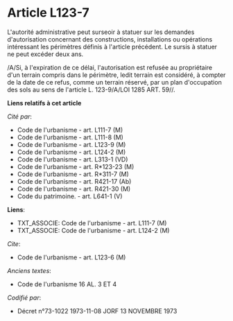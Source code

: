 # Article L123-7

L'autorité administrative peut surseoir à statuer  sur les demandes d'autorisation concernant des constructions,
installations ou opérations intéressant les périmètres  définis à l'article précédent. Le sursis à statuer ne peut excéder
deux ans.

/A/Si, à l'expiration de ce délai, l'autorisation est refusée au propriétaire d'un terrain compris dans le périmètre, ledit
terrain est considéré, à compter de la date de ce refus, comme un terrain réservé, par un plan d'occupation des sols au sens
de l'article L. 123-9/A/LOI 1285 ART. 59//.

**Liens relatifs à cet article**

_Cité par_:

  - Code de l'urbanisme - art. L111-7 (M)
  - Code de l'urbanisme - art. L111-8 (M)
  - Code de l'urbanisme - art. L123-9 (M)
  - Code de l'urbanisme - art. L124-2 (M)
  - Code de l'urbanisme - art. L313-1 (VD)
  - Code de l'urbanisme - art. R*123-23 (M)
  - Code de l'urbanisme - art. R*311-7 (M)
  - Code de l'urbanisme - art. R421-17 (Ab)
  - Code de l'urbanisme - art. R421-30 (M)
  - Code du patrimoine. - art. L641-1 (V)

**Liens**:

  - TXT_ASSOCIE: Code de l'urbanisme - art. L111-7 (M)
  - TXT_ASSOCIE: Code de l'urbanisme - art. L124-2 (M)

_Cite_:

  - Code de l'urbanisme - art. L123-6 (M)

_Anciens textes_:

  - Code de l'urbanisme 16 AL. 3 ET 4

_Codifié par_:

  - Décret n°73-1022 1973-11-08 JORF 13 NOVEMBRE 1973
